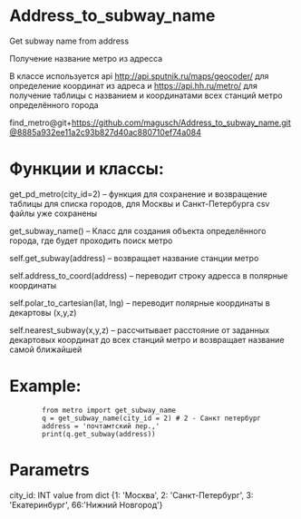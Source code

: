 # Address_to_subway_name
Get subway name from address

Получение название метро из адресса

В классе используется api http://api.sputnik.ru/maps/geocoder/ для определение координат из адреса и https://api.hh.ru/metro/ для получение таблицы с названием и координатами всех станций метро определённого города

find_metro@git+https://github.com/magusch/Address_to_subway_name.git@8885a932ee11a2c93b827d40ac880710ef74a084

# Функции и классы:
  get_pd_metro(city_id=2) – функция для сохранение и возвращение таблицы для списка городов, для Москвы и Санкт-Петербурга csv файлы уже сохранены
  
  get_subway_name() – Класс для создания объекта определённого города, где будет проходить поиск метро
  
  self.get_subway(address) – возвращает название станции метро
  
  self.address_to_coord(address) – переводит строку адресса в полярные координаты
  
  self.polar_to_cartesian(lat, lng) – переводит полярные координаты в декартовы (x,y,z)
  
  self.nearest_subway(x,y,z) – рассчитывает расстояние от заданных декартовых координат до всех станций метро и возвращает название самой ближайшей


#	Example:
			from metro import get_subway_name
			q = get_subway_name(city_id = 2) # 2 - Санкт петербург
			address = 'почтамтский пер.,'
			print(q.get_subway(address))
      
# Parametrs
  city_id: INT value from dict {1: 'Москва', 2: 'Санкт-Петербург', 3: 'Екатеринбург', 66:'Нижний Новгород'}
